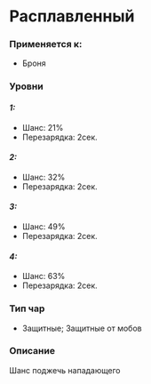 # Расплавленный

### Применяется к:

* Броня

### Уровни&#x20;

#### _1:_&#x20;

* Шанс: 21%
* Перезарядка:  2сек.

#### _2:_

* Шанс: 32%
* Перезарядка:  2сек.&#x20;

#### _3:_&#x20;

* Шанс: 49%
* Перезарядка:  2сек.

#### _4:_&#x20;

* Шанс: 63%
* Перезарядка:  2сек.

### Тип чар

* Защитные; Защитные от мобов

### Описание&#x20;

Шанс поджечь нападающего
